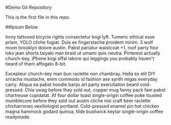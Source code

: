 #Demo Git Repository

This is the first file in this repo.

##Ipsum Below

Irony tattooed bicycle rights consectetur kogi lyft. Tumeric ethical esse prism, YOLO cliche fugiat. Duis ex fingerstache proident minim. 3 wolf moon brooklyn dolore austin. Pabst pariatur waistcoat +1, roof party four loko jean shorts taiyaki man braid ut umami quis neutra. Pinterest actually church-key, iPhone kogi offal labore qui leggings you probably haven't heard of them affogato 8-bit.

Excepteur church-key man bun raclette non chambray. Hella ex elit DIY sriracha mustache, enim commodo id fashion axe synth migas everyday carry. Aliqua ea pabst hoodie banjo art party exercitation beard cold-pressed. Chia swag before they sold out, copper mug fanny pack fam pabst chartreuse cupidatat. Af four dollar toast single-origin coffee poke tousled mumblecore before they sold out austin cliche nisi craft beer raclette chicharrones vexillologist portland. Cold-pressed enamel pin hot chicken magna hammock godard quinoa, tilde bushwick keytar single-origin coffee readymade.